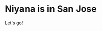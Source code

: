 <!DOCTYPE html>
<html>
<body>


<h1>Niyana is in San Jose</h1>
<p>Let's go!</p>







</body>
</html>

